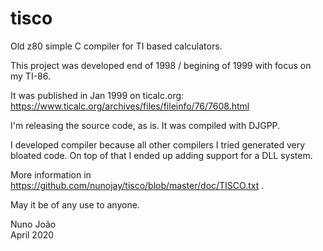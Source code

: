# tisco
Old z80 simple C compiler for TI based calculators.

This project was developed end of 1998 / begining of 1999 with focus on my TI-86.

It was published in Jan 1999 on ticalc.org:
https://www.ticalc.org/archives/files/fileinfo/76/7608.html

I'm releasing the source code, as is. It was compiled with DJGPP.

I developed compiler because all other compilers I tried generated very bloated code.
On top of that I ended up adding support for a DLL system.

More information in https://github.com/nunojay/tisco/blob/master/doc/TISCO.txt .

May it be of any use to anyone.

Nuno João<br/>
April 2020
